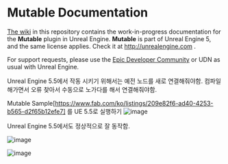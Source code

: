 # Mutable Documentation

[The wiki](https://github.com/anticto/Mutable-Documentation/wiki) in this repository contains the work-in-progress documentation for the **Mutable** plugin in Unreal Engine. **Mutable** is part of Unreal Engine 5, and the same license applies. Check it at http://unrealengine.com .

For support requests, please use the [Epic Developer Community](https://dev.epicgames.com/community/) or UDN as usual with Unreal Engine.

Unreal Engine 5.5에서 작동 시키기 위해서는 예전 노드를  새로 연결해줘야함. 
컴파일 해가면서 오류 찾아서 수동으로 노가다를 해서 연결해줘야함.

Mutable Sample[https://www.fab.com/ko/listings/209e82f6-ad40-4253-b565-d2f65b12efe7] 를  UE 5.5로 실행하기
![image](https://github.com/user-attachments/assets/fbd00280-5330-4665-ad05-3a2d52c5b8a3)


Unreal Engine 5.5에서도  정상적으로 잘 동작함.

![image](https://github.com/user-attachments/assets/0089386b-65df-442c-a906-e4ed3c6db7f7)


![image](https://github.com/user-attachments/assets/2130159e-b48a-4b29-a8f8-8692089f5623)
